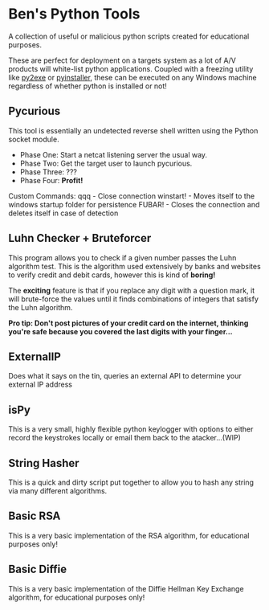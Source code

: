 # Ben's Python Tools
A collection of useful or malicious python scripts created for educational purposes.

These are perfect for deployment on a targets system as a lot of A/V products will white-list python applications. Coupled with a freezing utility like [py2exe](http://www.py2exe.org/) or [pyinstaller](http://www.pyinstaller.org/), these can be executed on any Windows machine regardless of whether python is installed or not!


## Pycurious

This tool is essentially an undetected reverse shell written using the Python socket module.

- Phase One: Start a netcat listening server the usual way.
- Phase Two: Get the target user to launch pycurious.
- Phase Three: ???
- Phase Four: **Profit!**

Custom Commands:
	qqq - Close connection
	winstart! - Moves itself to the windows startup folder for persistence
	FUBAR! - Closes the connection and deletes itself in case of detection


## Luhn Checker + Bruteforcer

This program allows you to check if a given number passes the Luhn algorithm test. This is the algorithm used extensively by banks and websites to verify credit and debit cards, however this is kind of <b>boring!</b>

The <b>exciting</b> feature is that if you replace any digit with a question mark, it will brute-force the values until it finds combinations of integers that satisfy the Luhn algorithm.

<b>Pro tip: Don't post pictures of your credit card on the internet, thinking you're safe because you covered the last digits with your finger...</b>


## ExternalIP

Does what it says on the tin, queries an external API to determine your external IP address

## isPy

This is a very small, highly flexible python keylogger with options to either record the keystrokes locally or email them back to the atacker...(WIP)


## String Hasher

This is a quick and dirty script put together to allow you to hash any string via many different algorithms.


## Basic RSA

This is a very basic implementation of the RSA algorithm, for educational purposes only!


## Basic Diffie

This is a very basic implementation of the Diffie Hellman Key Exchange algorithm, for educational purposes only!